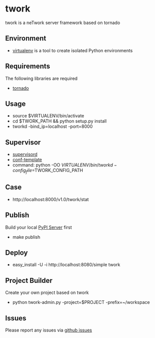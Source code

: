 twork
==========

twork is a neTwork server framework based on tornado

Environment
------------
* [virtualenv](http://www.virtualenv.org/en/latest/) is a tool to create
  isolated Python environments

Requirements
------------
The following libraries are required

* [tornado](http://github.com/facebook/tornado)

Usage
------------
* source $VIRTUALENV/bin/activate
* cd $TWORK_PATH && python setup.py install
* tworkd -bind_ip=localhost -port=8000

Supervisor
------------
* [supervisord](http://supervisord.org/)
* [conf-template](https://github.com/bufferx/supervisor_conf_tpl)
* command: python -OO $VIRTUALENV/bin/tworkd -config_file=$TWORK_CONFIG_PATH

Case
------------
* http://localhost:8000/v1.0/twork/stat

Publish
------------
Build your local [PyPI Server](https://pypi.python.org/pypi/pypiserver) first

* make publish

Deploy
------------

* easy_install -U -i http://localhost:8080/simple twork

Project Builder
------------
Create your own project based on twork

* python twork-admin.py -project=$PROJECT -prefix=~/workspace

Issues
------

Please report any issues via [github issues](https://github.com/bufferx/twork/issues)
